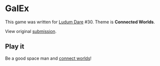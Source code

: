 GalEx
=====

This game was written for [Ludum Dare](http://ludumdare.com) #30.
Theme is __Connected Worlds__.

View original
[submission](http://www.ludumdare.com/compo/ludum-dare-30/?uid=19466).

Play it
-------

Be a good space man and [connect worlds](http://hhsw.de/sites/proto/ld30)!
